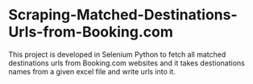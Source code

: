 # Scraping-Matched-Destinations-Urls-from-Booking.com
This project is developed in Selenium Python to fetch all matched destinations urls from Booking.com websites and it takes destionations names from a given excel file and write urls into it.
